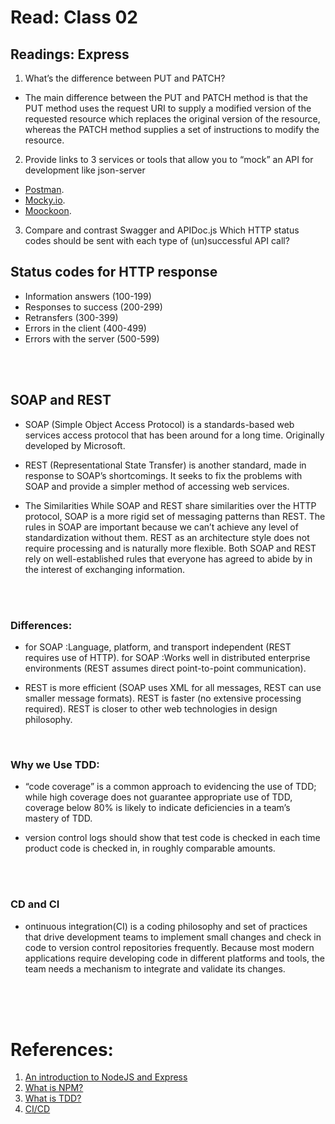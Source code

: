 # Read: Class 02
## Readings: Express


1. What’s the difference between PUT and PATCH?
- The main difference between the PUT and PATCH method is that the PUT method uses the request URI to supply a modified version of the requested resource which replaces the original version of the resource, whereas the PATCH method supplies a set of instructions to modify the resource.




2. Provide links to 3 services or tools that allow you to “mock” an API for development like json-server
- [Postman](https://www.postman.com/).<br/>
- [Mocky.io](https://designer.mocky.io/).<br/>
- [Moockoon](https://designer.mocky.io/).

3. Compare and contrast Swagger and APIDoc.js  Which HTTP status codes should be sent with each type of (un)successful API call?





## Status codes for HTTP response

- Information answers (100-199)
- Responses to success (200-299)
- Retransfers (300-399)
- Errors in the client (400-499)
- Errors with the server (500-599)

<br/>

<br/>



## SOAP and REST
- SOAP (Simple Object Access Protocol) is a standards-based web services access protocol that has been around for a long time. Originally developed by Microsoft.

- REST (Representational State Transfer) is another standard, made in response to SOAP’s shortcomings. It seeks to fix the problems with SOAP and provide a simpler method of accessing web services.

- The Similarities While SOAP and REST share similarities over the HTTP protocol, SOAP is a more rigid set of messaging patterns than REST. The rules in SOAP are important because we can’t achieve any level of standardization without them. REST as an architecture style does not require processing and is naturally more flexible. Both SOAP and REST rely on well-established rules that everyone has agreed to abide by in the interest of exchanging information.


<br/>

<br/>


### Differences:

- for SOAP :Language, platform, and transport independent (REST requires use of HTTP).
for SOAP :Works well in distributed enterprise environments (REST assumes direct point-to-point communication).

- REST is more efficient (SOAP uses XML for all messages, REST can use smaller message formats).
REST is faster (no extensive processing required).
REST is closer to other web technologies in design philosophy.

<br/>


### Why we Use TDD:
- “code coverage” is a common approach to evidencing the use of TDD; while high coverage does not guarantee appropriate use of TDD, coverage below 80% is likely to indicate deficiencies in a team’s mastery of TDD.

- version control logs should show that test code is checked in each time product code is checked in, in roughly comparable amounts.

<br/>
<br/>

### CD and CI
- ontinuous integration(CI) is a coding philosophy and set of practices that drive development teams to implement small changes and check in code to version control repositories frequently. Because most modern applications require developing code in different platforms and tools, the team needs a mechanism to integrate and validate its changes.

<br/>
<br/>
<br/>

# References:

1. [An introduction to NodeJS and Express](https://developer.mozilla.org/en-US/docs/Learn/Server-side/Express_Nodejs/Introduction)<br/>
2. [What is NPM?](https://docs.npmjs.com/getting-started/what-is-npm)<br/>
3. [What is TDD?](https://www.agilealliance.org/glossary/tdd/)<br/>
4. [CI/CD](https://www.youtube.com/watch?v=xSv_m3KhUO8) <br/>